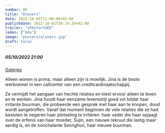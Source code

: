 ```yaml
---
number: 90
title: "Aloners"
date: 2022-10-05T21:00:00+02:00
publishdate: 2022-10-01T20:14:26+02:00
trailer: "vXbuYarVaEE"
leden: ["bdu"]
image: "posters/aloners.jpg"
draft: false
---
```


##### 05/10/2022 21:00

[Galeries](https://galeries.be/nl/aloners/)

Alleen wonen is prima, maar alleen zijn is moeilijk. Jina is de beste werknemer
in een callcenter van een creditcardmaatschappij.
 <!--more-->
Ze vermijdt het aangaan van hechte relaties en kiest ervoor alleen te leven en
te werken. Jina houdt haar eenzame levensstijl goed vol totdat haar irritante
buurman, die probeerde een gesprek met haar aan te knopen, dood wordt aangetroffen.
Vanaf dat moment beginnen de vele relaties die ze had besloten te negeren haar
plotseling te irriteren: haar vader die haar opjaagt over de erfenis van haar
moeder, Sujin, een nieuwe rekruut die lastig maar aardig is, en de nonchalante
Seonghun, haar nieuwe buurman.
